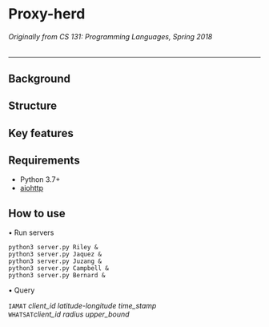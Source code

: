 # Proxy-herd
###### Originally from CS 131: Programming Languages, Spring 2018
---

## Background

## Structure

## Key features

## Requirements
- Python 3.7+
- [aiohttp](https://docs.aiohttp.org/en/stable/, "aiohttp link")

## How to use

• Run servers

```
python3 server.py Riley &
python3 server.py Jaquez &
python3 server.py Juzang &
python3 server.py Campbell &
python3 server.py Bernard &
```
• Query

`IAMAT` *client_id* *latitude-longitude* *time_stamp*  
`WHATSAT`*client_id* *radius* *upper_bound*